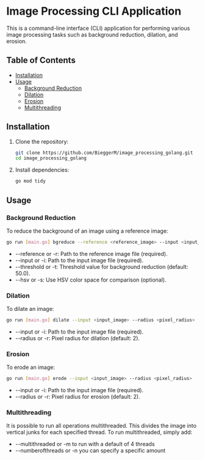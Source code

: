 # Image Processing CLI Application

This is a command-line interface (CLI) application for performing various image processing tasks such as background reduction, dilation, and erosion.

## Table of Contents

- [Installation](#installation)
- [Usage](#usage)
  - [Background Reduction](#background-reduction)
  - [Dilation](#dilation)
  - [Erosion](#erosion)
  - [Multithreading](#multithreading)

## Installation

1. Clone the repository:
    ```sh
    git clone https://github.com/BieggerM/image_processing_golang.git
    cd image_processing_golang
    ```

2. Install dependencies:
    ```sh
    go mod tidy
    ```

## Usage

### Background Reduction

To reduce the background of an image using a reference image:

```sh
go run [main.go] bgreduce --reference <reference_image> --input <input_image> --threshold <threshold_value> [--hsv]
```
* --reference or -r: Path to the reference image file (required).
* --input or -i: Path to the input image file (required).
* --threshold or -t: Threshold value for background reduction (default: 50.0).
* --hsv or -s: Use HSV color space for comparison (optional).


### Dilation
To dilate an image:

```sh
go run [main.go] dilate --input <input_image> --radius <pixel_radius>
```
* --input or -i: Path to the input image file (required).
* --radius or -r: Pixel radius for dilation (default: 2).

### Erosion
To erode an image:

```sh
go run [main.go] erode --input <input_image> --radius <pixel_radius>
```
* --input or -i: Path to the input image file (required).
* --radius or -r: Pixel radius for erosion (default: 2).

### Multithreading
It is possible to run all operations multithreaded. This divides the image into vertical junks for each specified thread. 
To run multithreaded, simply add:
* --multithreaded or -m to run with a default of 4 threads
* --numberofthreads or -n you can specify a specific amount